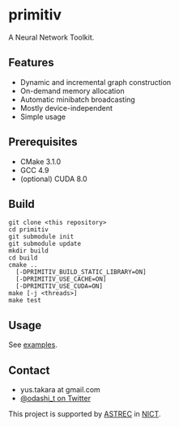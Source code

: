 primitiv
========

A Neural Network Toolkit.

Features
--------

- Dynamic and incremental graph construction
- On-demand memory allocation
- Automatic minibatch broadcasting
- Mostly device-independent
- Simple usage

Prerequisites
-------------

- CMake 3.1.0
- GCC 4.9
- (optional) CUDA 8.0

Build
-----

    git clone <this repository>
    cd primitiv
    git submodule init
    git submodule update
    mkdir build
    cd build
    cmake ..
      [-DPRIMITIV_BUILD_STATIC_LIBRARY=ON]
      [-DPRIMITIV_USE_CACHE=ON]
      [-DPRIMITIV_USE_CUDA=ON]
    make [-j <threads>]
    make test

Usage
-----

See [examples](https://github.com/odashi/primitiv/tree/master/example).

Contact
-------

- yus.takara at gmail.com
- [@odashi_t on Twitter](https://twitter.com/odashi_t)

This project is supported by [ASTREC](http://astrec.nict.go.jp/) in [NICT](http://nict.go.jp/).
